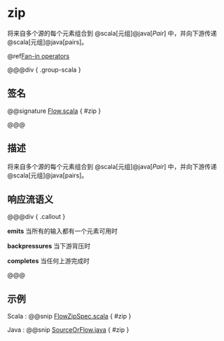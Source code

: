 # zip

将来自多个源的每个元素组合到 @scala[元组]@java[*Pair*] 中，并向下游传递 @scala[元组]@java[pairs]。

@ref[Fan-in operators](../index.md#fan-in-operators)

@@@div { .group-scala }

## 签名

@@signature [Flow.scala](/akka-stream/src/main/scala/akka/stream/scaladsl/Flow.scala) { #zip }

@@@

## 描述

将来自多个源的每个元素组合到 @scala[元组]@java[*Pair*] 中，并向下游传递 @scala[元组]@java[pairs]。

## 响应流语义

@@@div { .callout }

**emits** 当所有的输入都有一个元素可用时

**backpressures** 当下游背压时

**completes** 当任何上游完成时

@@@

## 示例
Scala
:   @@snip [FlowZipSpec.scala](/akka-stream-tests/src/test/scala/akka/stream/scaladsl/FlowZipSpec.scala) { #zip }

Java
:   @@snip [SourceOrFlow.java](/akka-docs/src/test/java/jdocs/stream/operators/SourceOrFlow.java) { #zip }